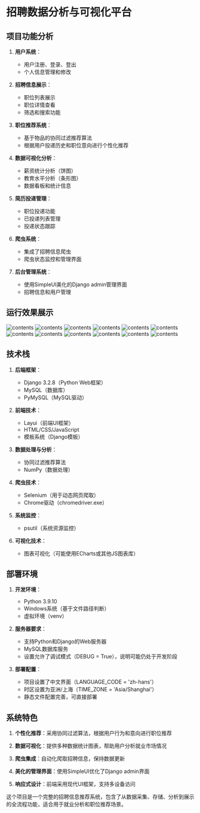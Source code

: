 # 招聘数据分析与可视化平台

## 项目功能分析

1. **用户系统**：
   - 用户注册、登录、登出
   - 个人信息管理和修改

2. **招聘信息展示**：
   - 职位列表展示
   - 职位详情查看
   - 筛选和搜索功能
3. **职位推荐系统**：
   - 基于物品的协同过滤推荐算法
   - 根据用户投递历史和职位意向进行个性化推荐
4. **数据可视化分析**：
   - 薪资统计分析（饼图）
   - 教育水平分析（条形图）
   - 数据看板和统计信息
5. **简历投递管理**：
   - 职位投递功能
   - 已投递列表管理
   - 投递状态跟踪
6. **爬虫系统**：
   - 集成了招聘信息爬虫
   - 爬虫状态监控和管理界面
7. **后台管理系统**：
   - 使用SimpleUI美化的Django admin管理界面
   - 招聘信息和用户管理
     
## 运行效果展示
![contents](picture/picture1.png)
![contents](picture/picture2.png)
![contents](picture/picture3.png)
![contents](picture/picture4.png)
![contents](picture/picture5.png)
![contents](picture/picture6.png)
![contents](picture/picture7.png)
![contents](picture/picture8.png)
![contents](picture/picture9.png)
![contents](picture/picture10.png)
![contents](picture/picture11.png)
![contents](picture/picture12.png)
## 技术栈

1. **后端框架**：
   - Django 3.2.8（Python Web框架）
   - MySQL（数据库）
   - PyMySQL（MySQL驱动）

2. **前端技术**：
   - Layui（前端UI框架）
   - HTML/CSS/JavaScript
   - 模板系统（Django模板）

3. **数据处理与分析**：
   - 协同过滤推荐算法
   - NumPy（数据处理）

4. **爬虫技术**：
   - Selenium（用于动态网页爬取）
   - Chrome驱动（chromedriver.exe）

5. **系统监控**：
   - psutil（系统资源监控）

6. **可视化技术**：
   - 图表可视化（可能使用ECharts或其他JS图表库）


## 部署环境

1. **开发环境**：
   - Python 3.9.10
   - Windows系统（基于文件路径判断）
   - 虚拟环境（venv）

2. **服务器要求**：
   - 支持Python和Django的Web服务器
   - MySQL数据库服务
   - 设置允许了调试模式（DEBUG = True），说明可能仍处于开发阶段

3. **部署配置**：
   - 项目设置了中文界面（LANGUAGE_CODE = 'zh-hans'）
   - 时区设置为亚洲/上海（TIME_ZONE = 'Asia/Shanghai'）
   - 静态文件配置完善，可直接部署

## 系统特色

1. **个性化推荐**：采用协同过滤算法，根据用户行为和意向进行职位推荐

2. **数据可视化**：提供多种数据统计图表，帮助用户分析就业市场情况

3. **爬虫集成**：自动化爬取招聘信息，保持数据更新

4. **美化的管理界面**：使用SimpleUI优化了Django admin界面

5. **响应式设计**：前端采用现代UI框架，支持多设备访问

这个项目是一个完整的招聘信息推荐系统，包含了从数据采集、存储、分析到展示的全流程功能，适合用于就业分析和职位推荐场景。

